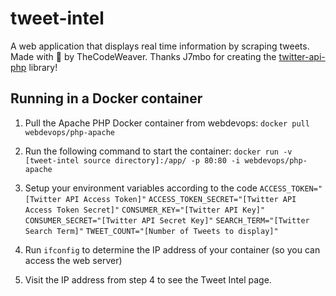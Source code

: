 # tweet-intel
A web application that displays real time information by scraping tweets. Made with 💙 by TheCodeWeaver.
Thanks J7mbo for creating the [twitter-api-php](https://github.com/J7mbo/twitter-api-php) library!

## Running in a Docker container
1. Pull the Apache PHP Docker container from webdevops: `docker pull webdevops/php-apache`
2. Run the following command to start the container: `docker run -v [tweet-intel source directory]:/app/ -p 80:80 -i webdevops/php-apache`
3. Setup your environment variables according to the code
`ACCESS_TOKEN="[Twitter API Access Token]"`
`ACCESS_TOKEN_SECRET="[Twitter API Access Token Secret]"`
`CONSUMER_KEY="[Twitter API Key]"`
`CONSUMER_SECRET="[Twitter API Secret Key]"`
`SEARCH_TERM="[Twitter Search Term]"`
`TWEET_COUNT="[Number of Tweets to display]"`

3. Run `ifconfig` to determine the IP address of your container (so you can access the web server)
4. Visit the IP address from step 4 to see the Tweet Intel page.
